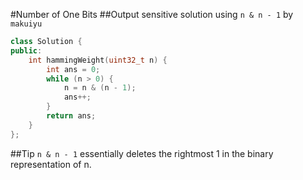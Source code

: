 #Number of One Bits
##Output sensitive solution using `n & n - 1` by `makuiyu`
```C++
class Solution {
public:
    int hammingWeight(uint32_t n) {
        int ans = 0;
        while (n > 0) {
            n = n & (n - 1);
            ans++;
        }
        return ans;
    }
};
```
##Tip
`n & n - 1` essentially deletes the rightmost 1 in the binary representation of n.